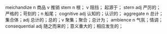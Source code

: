 meichandize n 商品 v 推销
stem n 根； v 阻挡； 起源于；
stern adj 严厉的；严格的；苛刻的；n 船尾；
cognitive adj 认知的；认识的；
aggregate n 总计；集合体；adj 总计的；总的；v 聚集；聚合；总计为；
ambience n 气氛；情调；
consequential adj 随之而来的；意义重大的；相应发生的；